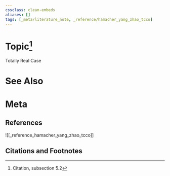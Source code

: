 ```yaml
---
cssclass: clean-embeds
aliases: []
tags: [_meta/literature_note, _reference/hamacher_yang_zhao_tcco]
---
```

# Topic[^1]
Totally Real Case

# See Also

# Meta
## References
![[_reference_hamacher_yang_zhao_tcco]]


## Citations and Footnotes
[^1]: Citation, subsection 5.2
